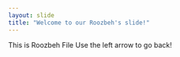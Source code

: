 ```yaml
---
layout: slide
title: "Welcome to our Roozbeh's slide!"
---
```

This is Roozbeh File
Use the left arrow to go back!
